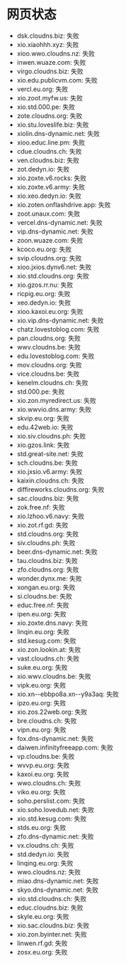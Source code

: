 # 网页状态
- dsk.cloudns.biz: 失败
- xio.xiaohhh.xyz: 失败
- xioo.wwo.cloudns.nz: 失败
- inwen.wuaze.com: 失败
- virgo.cloudns.biz: 失败
- xio.edu.publicvm.com: 失败
- vercl.eu.org: 失败
- xio.zoot.myfw.us: 失败
- xio.std.000.pe: 失败
- zote.cloudns.org: 失败
- xio.stu.loveslife.biz: 失败
- xiolin.dns-dynamic.net: 失败
- xioo.educ.line.pm: 失败
- cdue.cloudns.ch: 失败
- ven.cloudns.biz: 失败
- zot.dedyn.io: 失败
- xio.zoxte.v6.rocks: 失败
- xio.zoxte.v6.army: 失败
- xio.xeo.dedyn.io: 失败
- xio.zoten.onflashdrive.app: 失败
- zoot.unaux.com: 失败
- vercel.dns-dynamic.net: 失败
- vip.dns-dynamic.net: 失败
- zoon.wuaze.com: 失败
- kcoco.eu.org: 失败
- svip.cloudns.org: 失败
- xioo.jxios.dynv6.net: 失败
- xio.std.cloudns.org: 失败
- xio.gzos.rr.nu: 失败
- ricpig.eu.org: 失败
- xeo.dedyn.io: 失败
- xioo.kaxoi.eu.org: 失败
- xio.vip.dns-dynamic.net: 失败
- chatz.lovestoblog.com: 失败
- pan.cloudns.org: 失败
- wwv.cloudns.be: 失败
- edu.lovestoblog.com: 失败
- mov.cloudns.org: 失败
- vice.cloudns.be: 失败
- kenelm.cloudns.ch: 失败
- std.000.pe: 失败
- xio.zon.myredirect.us: 失败
- xio.wwvio.dns.army: 失败
- skvip.eu.org: 失败
- edu.42web.io: 失败
- xio.siv.cloudns.ph: 失败
- xio.gzos.link: 失败
- std.great-site.net: 失败
- sch.cloudns.be: 失败
- xio.jxsio.v6.army: 失败
- kaixin.cloudns.ch: 失败
- diffireworks.cloudns.org: 失败
- sac.cloudns.biz: 失败
- zok.free.nf: 失败
- xio.lzhoo.v6.navy: 失败
- xio.zot.rf.gd: 失败
- std.cloudns.org: 失败
- siv.cloudns.ph: 失败
- beer.dns-dynamic.net: 失败
- tau.cloudns.biz: 失败
- zfo.cloudns.org: 失败
- wonder.dynx.me: 失败
- xongan.eu.org: 失败
- si.cloudns.be: 失败
- educ.free.nf: 失败
- ipen.eu.org: 失败
- xio.zoxte.dns.navy: 失败
- linqin.eu.org: 失败
- std.kesug.com: 失败
- xio.zon.lookin.at: 失败
- vast.cloudns.ch: 失败
- suke.eu.org: 失败
- xio.wwv.cloudns.be: 失败
- vipk.eu.org: 失败
- xio.xn--ebbpo8a.xn--y9a3aq: 失败
- ipzo.eu.org: 失败
- xio.zos.22web.org: 失败
- bre.cloudns.ch: 失败
- vipn.eu.org: 失败
- fox.dns-dynamic.net: 失败
- daiwen.infinityfreeapp.com: 失败
- vp.cloudns.be: 失败
- wvvp.eu.org: 失败
- kaxoi.eu.org: 失败
- wwo.cloudns.ch: 失败
- viko.eu.org: 失败
- soho.perslist.com: 失败
- xio.soho.lovedub.net: 失败
- xio.std.kesug.com: 失败
- stds.eu.org: 失败
- zfo.dns-dynamic.net: 失败
- vx.cloudns.ch: 失败
- std.dedyn.io: 失败
- linqing.eu.org: 失败
- wwo.cloudns.nz: 失败
- miao.dns-dynamic.net: 失败
- skyo.dns-dynamic.net: 失败
- xio.std.cloudns.ch: 失败
- educ.cloudns.biz: 失败
- skyle.eu.org: 失败
- xio.sac.cloudns.biz: 失败
- xio.zon.byinter.net: 失败
- linwen.rf.gd: 失败
- zosx.eu.org: 失败
